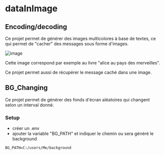 ﻿# dataInImage

## Encoding/decoding

Ce projet permet de générer des images multicolores à base de textes, ce qui permet de "cacher" des messages sous forme d'images.

![image](https://github.com/user-attachments/assets/8a78c261-0155-42ab-a427-a1efd3fb4f77)

Cette image correspond par exemple au livre "alice au pays des merveilles".

Ce projet permet aussi de récupérer le message caché dans une image.

## BG_Changing

Ce projet permet de générer des fonds d'écran aléatoires qui changent selon un interval donné.

### Setup

- créer un .env
- ajouter la variable "BG_PATH" et indiquer le chemin ou sera généré le background

```.env
BG_PATH=C:/users/Me/background
```
